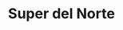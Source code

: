---
title: "Super del Norte"
url: /hermosillo/super-del-norte-avenida-gaspar-luken-escalante/
shop: Supermarkt
---